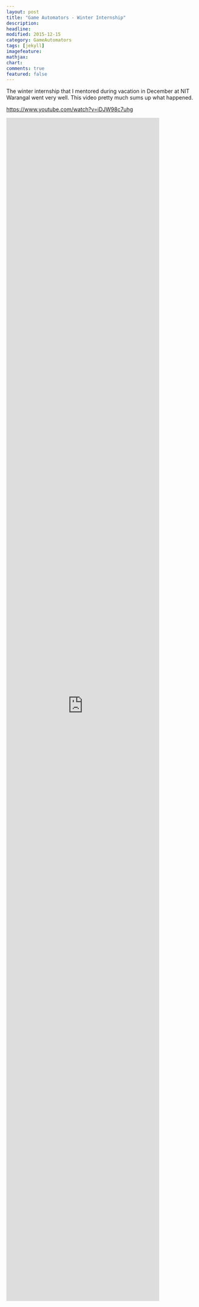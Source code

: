 ```yaml
---
layout: post
title: "Game Automators - Winter Internship"
description: 
headline: 
modified: 2015-12-15
category: GameAutomators
tags: [jekyll]
imagefeature: 
mathjax: 
chart: 
comments: true
featured: false
---
```


The winter internship that I mentored during vacation in December at NIT Warangal went very well. This video pretty much sums up what happened.

https://www.youtube.com/watch?v=iDJW98c7uhg

<iframe width="80%" height="80%" src="https://www.youtube.com/embed/iDJW98c7uhg" frameborder="0" allowfullscreen></iframe>
